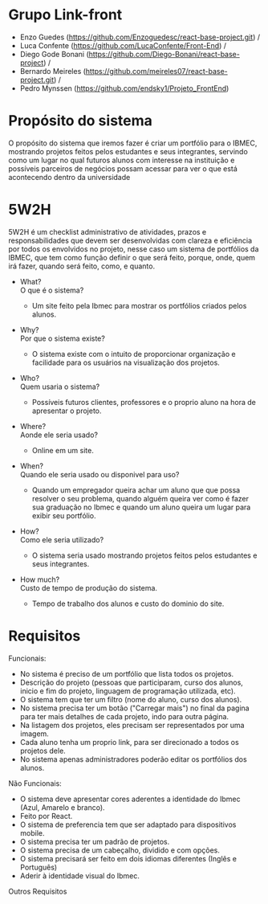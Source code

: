 # Grupo Link-front
- Enzo Guedes (https://github.com/Enzoguedesc/react-base-project.git) /
- Luca Confente (https://github.com/LucaConfente/Front-End) /
- Diego Gode Bonani (https://github.com/Diego-Bonani/react-base-project) /
- Bernardo Meireles (https://github.com/meireles07/react-base-project.git) /
- Pedro Mynssen (https://github.com/endsky1/Projeto_FrontEnd)


# Propósito do sistema
O propósito do sistema que iremos fazer é criar um portfólio para o IBMEC, mostrando projetos feitos pelos estudantes e seus integrantes, servindo como um lugar no qual futuros alunos com interesse na instituição e possíveis parceiros de negócios possam acessar para ver o que está acontecendo dentro da universidade


# 5W2H  
5W2H é um checklist administrativo de atividades, prazos e responsabilidades que devem ser desenvolvidas com clareza e eficiência por todos os envolvidos no projeto, nesse caso um sistema de portfólios da IBMEC, que tem como função definir o que será feito, porque, onde, quem irá fazer, quando será feito, como, e quanto.  

- What?  
  O que é o sistema?
  - Um site feito pela Ibmec para mostrar os portfólios criados pelos alunos.  

- Why?  
  Por que o sistema existe?  
  - O sistema existe com o intuito de proporcionar organização e facilidade para os usuários na visualização dos projetos.  

- Who?  
  Quem usaria o sistema?  
  - Possíveis futuros clientes, professores e o proprio aluno na hora de apresentar o projeto.  

- Where?  
  Aonde ele seria usado?  
  - Online em um site.  

- When?  
  Quando ele seria usado ou disponivel para uso?  
  - Quando um empregador queira achar um aluno que que possa resolver o seu problema, quando alguém queira ver como é fazer sua graduação no Ibmec e quando um aluno queira um lugar para exibir seu portfólio.  

- How?  
  Como ele seria utilizado?  
  - O sistema seria usado mostrando projetos feitos pelos estudantes e seus integrantes.  

- How much?  
  Custo de tempo de produção do sistema.  
  - Tempo de trabalho dos alunos e custo do dominio do site.  


# Requisitos

Funcionais:  
 - No sistema é preciso de um portfólio que lista todos os projetos.  
 - Descrição do projeto (pessoas que participaram, curso dos alunos, inicio e fim do projeto, linguagem de programação utilizada, etc).  
 - O sistema tem que ter um filtro (nome do aluno, curso dos alunos).  
 - No sistema precisa ter um botão ("Carregar mais") no final da pagina para ter mais detalhes de cada projeto, indo para outra página.  
 - Na listagem dos projetos, eles precisam ser representados por uma imagem.  
 - Cada aluno tenha um proprio link, para ser direcionado a todos os projetos dele.  
 - No sistema apenas administradores poderão editar os portfólios dos alunos.  

Não Funcionais:    
 - O sistema deve apresentar cores aderentes a identidade do Ibmec (Azul, Amarelo e branco).
 -  Feito por React.  
 - O sistema de preferencia tem que ser adaptado para dispositivos mobile.  
 - O sistema precisa ter um padrão de projetos.  
 - O sistema precisa de um cabeçalho, dividido e com opções.  
 - O sistema precisará ser feito em dois idiomas diferentes (Inglês e Português)  
 - Aderir à identidade visual do Ibmec.  

Outros Requisitos


